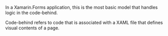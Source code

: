 ﻿In a Xamarin.Forms application, this is the most basic model that handles logic in the code-behind.

Code-behind refers to code that is associated with a XAML file that defines visual contents of a page.
